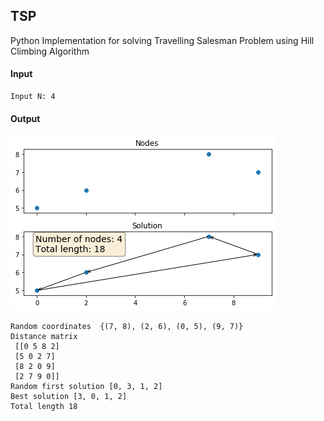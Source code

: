 
## TSP
Python Implementation for solving Travelling Salesman Problem using Hill Climbing Algorithm
#### Input
```
Input N: 4
```
#### Output
![Screenshot](Graph.png)
```
Random coordinates  {(7, 8), (2, 6), (0, 5), (9, 7)}
Distance matrix
 [[0 5 8 2]
 [5 0 2 7]
 [8 2 0 9]
 [2 7 9 0]]
Random first solution [0, 3, 1, 2]
Best solution [3, 0, 1, 2] 
Total length 18
```
